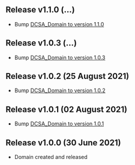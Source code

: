 <a name="v110"></a>Release v1.1.0 (...)
---
- Bump [DCSA_Domain to version 1.1.0](https://github.com/dcsaorg/DCSA-OpenAPI/tree/master/domain/dcsa#v110)

<a name="v103"></a>Release v1.0.3 (...)
---
- Bump [DCSA_Domain to version 1.0.3](https://github.com/dcsaorg/DCSA-OpenAPI/tree/master/domain/dcsa#v103)

<a name="v102"></a>Release v1.0.2 (25 August 2021)
---
- Bump [DCSA_Domain to version 1.0.2](https://github.com/dcsaorg/DCSA-OpenAPI/tree/master/domain/dcsa#v102)

<a name="v101"></a>Release v1.0.1 (02 August 2021)
---
- Bump [DCSA_Domain to version 1.0.1](https://github.com/dcsaorg/DCSA-OpenAPI/tree/master/domain/dcsa#v101)

<a name="v100"></a>Release v1.0.0 (30 June 2021)
---
- Domain created and released

